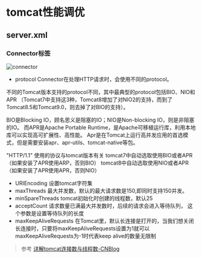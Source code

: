 # tomcat性能调优

## server.xml
### Connector标签
![connector](https://www.centos.bz/wp-content/uploads/2017/08/1-65.png)

- protocol
Connector在处理HTTP请求时，会使用不同的protocol。

不同的Tomcat版本支持的protocol不同，其中最典型的protocol包括BIO、NIO和APR
（Tomcat7中支持这3种，Tomcat8增加了对NIO2的支持，而到了Tomcat8.5和Tomcat9.0，则去掉了对BIO的支持）。

BIO是Blocking IO，顾名思义是阻塞的IO；NIO是Non-blocking IO，则是非阻塞的IO。
而APR是Apache Portable Runtime，是Apache可移植运行库，利用本地库可以实现高可扩展性、高性能。
Apr是在Tomcat上运行高并发应用的首选模式，但是需要安装apr、apr-utils、tomcat-native等包。

"HTTP/1.1" 使用的协议与tomcat版本有关
tomcat7中自动选取使用BIO或者APR（如果安装了APR使用ARP，否则BIO）
tomcat8中自动选取使用NIO或者APR（如果安装了APR使用APR，否则NIO）

- URIEncoding
设置tomcat字符集
- maxThreads
最大并发数，默认的最大请求数是150,即同时支持150并发。
- minSpareThreads
tomcat初始化时创建的线程数，默认25
- acceptCount
请求数量已满最大并发数时，后续的请求会进入等待队列， 这个参数是设置等待队列的长度
- maxKeepAliveRequests
在Tomcat里，默认长连接是打开的，当我们想关闭长连接时，只要将maxKeepAliveRequests设置为1就可以
maxKeepAliveRequests为-1时代表keep alive的数量无限制

> 参考 [详解tomcat连接数与线程数-CNBlog](https://www.cnblogs.com/kismetv/p/7806063.html)